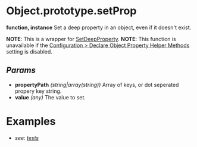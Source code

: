 # Object.prototype.setProp
**function, instance**
Set a deep property in an object, even if it doesn't exist.

**NOTE**: This is a wrapper for [SetDeepProperty](../Static%20Api%20Methods/SetDeepProperty.md).
**NOTE**: This function is unavailable if the [Configuration > Declare Object Property Helper Methods](../../../../Configuration.md) setting is disabled.
## *Params*
- **propertyPath** *(string|array(string))* Array of keys, or dot seperated propery key string.
- **value** *(any)* The value to set.
# Examples
- *see: [tests](https://github.com/Meep-Tech/obsidian-metadata-api-plugin/blob/master/tests/function%20Object.prototype.setProp/test.md)*